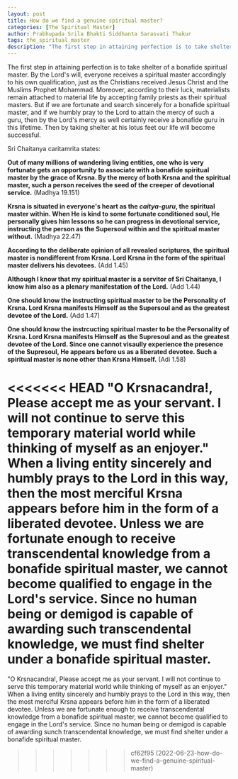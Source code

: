 ```yaml
---
layout: post
title: How do we find a genuine spiritual master?
categories: [The Spiritual Master]
author: Prabhupada Srila Bhakti Siddhanta Sarasvati Thakur
tags: the_spiritual_master
description: "The first step in attaining perfection is to take shelter of a bonafide spiritual master. By the Lord's will, everyone receives a spiritual master accordingly to his own qualification, just as the Christians received Jesus Christ and the Muslims Prophet Mohammad. Moreover, according to their luck, materialists remain attached to material life by accepting family priests as their spiritual masters. But if we are fortunate and search sincerely for a bonafide spiritual master, and if we humbly pray to the Lord to attain the mercy of such a guru, then by the Lord's mercy as well certainly receive a bonafide guru in this lifetime. Then by taking shelter at his lotus feet our life will become successful. "
---
```


The first step in attaining perfection is to take shelter of a bonafide spiritual master. By the Lord's will, everyone receives a spiritual master accordingly to his own qualification, just as the Christians received Jesus Christ and the Muslims Prophet Mohammad. Moreover, according to their luck, materialists remain attached to material life by accepting family priests as their spiritual masters. But if we are fortunate and search sincerely for a bonafide spiritual master, and if we humbly pray to the Lord to attain the mercy of such a guru, then by the Lord's mercy as well certainly receive a bonafide guru in this lifetime. Then by taking shelter at his lotus feet our life will become successful. 

Sri Chaitanya caritamrita states:

**Out of many millions of wandering living entities, one who is very fortunate gets an opportunity to associate with a bonafide spiritual master by the grace of Krsna. By the mercy of both Krsna and the spiritual master, such a person receives the seed of the creeper of devotional service.** (Madhya 19.151)



**Krsna is situated in everyone's heart as the *caitya-guru*, the spiritual master within. When He is kind to some fortunate conditioned soul, He personally gives him lessons so he can progress in devotional service, instructing the person as the Supersoul within and the spiritual master without.** (Madhya 22.47)



**According to the deliberate opinion of all revealed scriptures, the spiritual master is nondifferent from Krsna. Lord Krsna in the form of the spiritual master delivers his devotees.** (Add 1.45)



**Although I know that my spiritual master is a servitor of Sri Chaitanya, I know him also as a plenary manifestation of the Lord.** (Add 1.44)



**One should know the instructing spiritual master to be the Personality of Krsna. Lord Krsna manifests Himself as the Supersoul and as the greatest devotee of the Lord.** (Add 1.47)



**One should know the instrcucting spiritual master to be the Personality of Krsna. Lord Krsna manifests Himself as the Supresoul and as the greatest devotee of the Lord. Since one cannot visaully experience the presence of the Supresoul, He appears before us as a liberated devotee. Such a spiritual master is none other than Krsna Himself.** (Adi 1.58)



<<<<<<< HEAD
"O Krsnacandra!, Please accept me as your servant. I will not continue to serve this temporary material world while thinking of myself as an enjoyer." When a living entity sincerely and humbly prays to the Lord in this way, then the most merciful Krsna appears before him in the form of a liberated devotee. Unless we are fortunate enough to receive transcendental knowledge from a bonafide spiritual master, we cannot become qualified to engage in the Lord's service. Since no human being or demigod is capable of awarding such transcendental knowledge, we must find shelter under a bonafide spiritual master.
=======
"O Krsnacandra!, Please accept me as your servant. I will not continue to serve this temporary material world while thinking of myself as an enjoyer." When a living entity sincerely and humbly prays to the Lord in this way, then the most merciful Krsna appears before him in the form of a liberated devotee. Unless we are fortunate enough to receive transcendental knowledge from a bonafide spiritual master, we cannot become qualified to engage in the Lord's service. Since no human being or demigod is capable of awarding sunch transcendental knowledge, we must find shelter under a bonafide spiritual master.
>>>>>>> cf62f95 (2022-06-23-how-do-we-find-a-genuine-spiritual-master)

















